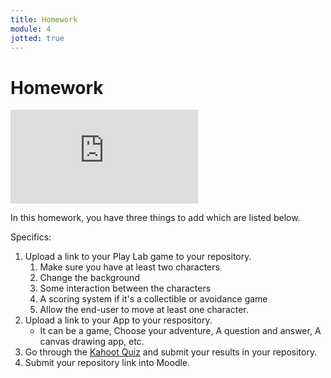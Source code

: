 ```yaml
---
title: Homework
module: 4
jotted: true
---
```


# Homework

<div class="embed-responsive embed-responsive-16by9"><iframe class="embed-responsive-item" src="https://www.youtube.com/embed/49uqz6vt0aA" frameborder="0" allowfullscreen></iframe></div>

In this homework, you have three things to add which are listed below.

Specifics:

1. Upload a link to your Play Lab game to your repository.
   1. Make sure you have at least two characters
   2. Change the background
   3. Some interaction between the characters
   4. A scoring system if it's a collectible or avoidance game
   5. Allow the end-user to move at least one character. 
2. Upload a link to your App to your respository.
   * It can be a game, Choose your adventure, A question and answer, A canvas drawing app, etc.
3. Go through the <a href="https://create.kahoot.it/share/6f142abf-5cbd-4f2f-b0ac-0a26fc7a4bb9" target="_new">Kahoot Quiz</a> and submit your results in your repository.
4. Submit your repository link into Moodle.
